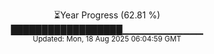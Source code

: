 <p align="center">
⏳Year Progress (62.81 %)<br>
██████████████████▁▁▁▁▁▁▁▁▁▁▁▁ <br>
<sub>Updated: Mon, 18 Aug 2025 06:04:59 GMT</sub>
</p>

